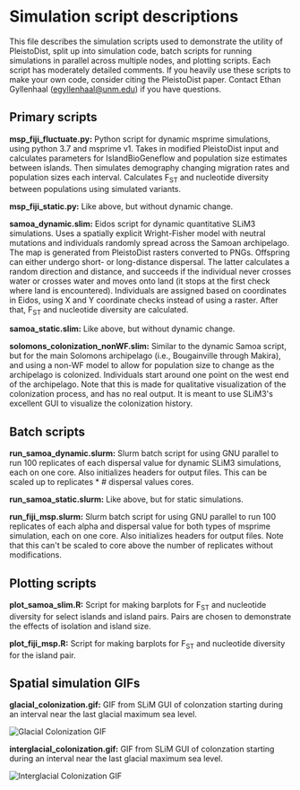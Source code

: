 # Simulation script descriptions

This file describes the simulation scripts used to demonstrate the utility of PleistoDist, split up into simulation code, batch scripts for running simulations in parallel across multiple nodes, and plotting scripts. Each script has moderately detailed comments. If you heavily use these scripts to make your own code, consider citing the PleistoDist paper. Contact Ethan Gyllenhaal (egyllenhaal@unm.edu) if you have questions.

## Primary scripts

**msp_fiji_fluctuate.py:** Python script for dynamic msprime simulations, using python 3.7 and msprime v1. Takes in modified PleistoDist input and calculates parameters for IslandBioGeneflow and population size estimates between islands. Then simulates demography changing migration rates and population sizes each interval. Calculates F<sub>ST</sub> and nucleotide diversity between populations using simulated variants.

**msp_fiji_static.py:** Like above, but without dynamic change.

**samoa_dynamic.slim:** Eidos script for dynamic quantitative SLiM3 simulations. Uses a spatially explicit Wright-Fisher model with neutral mutations and individuals randomly spread across the Samoan archipelago. The map is generated from PleistoDist rasters converted to PNGs. Offspring can either undergo short- or long-distance dispersal. The latter calculates a random direction and distance, and succeeds if the individual never crosses water or crosses water and moves onto land (it stops at the first check where land is encountered). Individuals are assigned based on coordinates in Eidos, using X and Y coordinate checks instead of using a raster. After that, F<sub>ST</sub> and nucleotide diversity are calculated.

**samoa_static.slim:** Like above, but without dynamic change.

**solomons_colonization_nonWF.slim:** Similar to the dynamic Samoa script, but for the main Solomons archipelago (i.e., Bougainville through Makira), and using a non-WF model to allow for population size to change as the archipelago is colonized. Individuals start around one point on the west end of the archipelago. Note that this is made for qualitative visualization of the colonization process, and has no real output. It is meant to use SLiM3's excellent GUI to visualize the colonization history.

## Batch scripts

**run_samoa_dynamic.slurm:** Slurm batch script for using GNU parallel to run 100 replicates of each dispersal value for dynamic SLiM3 simulations, each on one core. Also initializes headers for output files. This can be scaled up to replicates * # dispersal values cores.

**run_samoa_static.slurm:** Like above, but for static simulations.

**run_fiji_msp.slurm:** Slurm batch script for using GNU parallel to run 100 replicates of each alpha and dispersal value for both types of msprime simulation, each on one core. Also initializes headers for output files. Note that this can't be scaled to core above the number of replicates without modifications.

## Plotting scripts

**plot_samoa_slim.R:** Script for making barplots for F<sub>ST</sub> and nucleotide diversity for select islands and island pairs. Pairs are chosen to demonstrate the effects of isolation and island size.

**plot_fiji_msp.R:** Script for making barplots for F<sub>ST</sub> and nucleotide diversity for the island pair.


## Spatial simulation GIFs

**glacial_colonization.gif:** GIF from SLiM GUI of colonzation starting during an interval near the last glacial maximum sea level.

![Glacial Colonization GIF](https://github.com/g33k5p34k/PleistoDistR/blob/main/simulation_scripts/glacial_colonization.gif)

**interglacial_colonization.gif:** GIF from SLiM GUI of colonzation starting during an interval near the last glacial maximum sea level.

![Interglacial Colonization GIF](https://github.com/g33k5p34k/PleistoDistR/blob/main/simulation_scripts/interglacial_colonization.gif)
